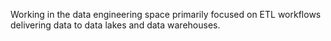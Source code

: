 Working in the data engineering space primarily focused on ETL workflows delivering data to data lakes and data warehouses.

